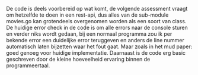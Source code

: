 De code is deels voorbereid op wat komt, de volgende assessment vraagt om hetzelfde te doen in een rest-api, dus alles van de sub-module movies.go kan grotendeels overgenomen worden als een soort van class.
De huidige error check in de code is om alle errors naar de console sturen en verder niks wordt gedaan, bij een normaal programma zou ik per bekende error een duidelijke error teruggeven en anders de line nummer automatisch laten bijzetten waar het fout gaat. Maar zoals in het mud paper: goed genoeg voor huidige implementatie.
Daarnaast is de code erg basic geschreven door de kleine hoeveelheid ervaring binnen de programmeertaal.
